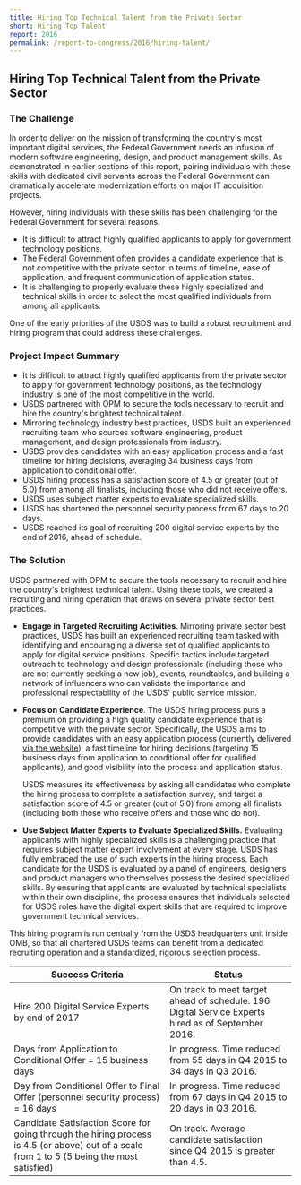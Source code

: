 ```yaml
---
title: Hiring Top Technical Talent from the Private Sector
short: Hiring Top Talent
report: 2016
permalink: /report-to-congress/2016/hiring-talent/
---
```

## Hiring Top Technical Talent from the Private Sector

### The Challenge

In order to deliver on the mission of transforming the country's most important digital services, the Federal Government needs an infusion of modern software engineering, design, and product management skills. As demonstrated in earlier sections of this report, pairing individuals with these skills with dedicated civil servants across the Federal Government can dramatically accelerate modernization efforts on major IT acquisition projects.

However, hiring individuals with these skills has been challenging for the Federal Government for several reasons:

- It is difficult to attract highly qualified applicants to apply for government technology positions.
- The Federal Government often provides a candidate experience that is not competitive with the private sector in terms of timeline, ease of application, and frequent communication of application status.
- It is challenging to properly evaluate these highly specialized and technical skills in order to select the most qualified individuals from among all applicants.

One of the early priorities of the USDS was to build a robust recruitment and hiring program that could address these challenges.

### Project Impact Summary

- It is difficult to attract highly qualified applicants from the private sector to apply for government technology positions, as the technology industry is one of the most competitive in the world.
- USDS partnered with OPM to secure the tools necessary to recruit and hire the country's brightest technical talent.
- Mirroring technology industry best practices, USDS built an experienced recruiting team who sources software engineering, product management, and design professionals from industry.
- USDS provides candidates with an easy application process and a fast timeline for hiring decisions, averaging 34 business days from application to conditional offer.
- USDS hiring process has a satisfaction score of 4.5 or greater (out of 5.0) from among all finalists, including those who did not receive offers.
- USDS uses subject matter experts to evaluate specialized skills.
- USDS has shortened the personnel security process from 67 days to 20 days.
- USDS reached its goal of recruiting 200 digital service experts by the end of 2016, ahead of schedule.

### The Solution

USDS partnered with OPM to secure the tools necessary to recruit and hire the country's brightest technical talent. Using these tools, we created a recruiting and hiring operation that draws on several private sector best practices.

- **Engage in Targeted Recruiting Activities**. Mirroring private sector best practices, USDS has built an experienced recruiting team tasked with identifying and encouraging a diverse set of qualified applicants to apply for digital service positions. Specific tactics include targeted outreach to technology and design professionals (including those who are not currently seeking a new job), events, roundtables, and building a network of influencers who can validate the importance and professional respectability of the USDS' public service mission.
- **Focus on Candidate Experience**. The USDS hiring process puts a premium on providing a high quality candidate experience that is competitive with the private sector. Specifically, the USDS aims to provide candidates with an easy application process (currently delivered  [via the website](https://www.usds.gov/join)), a fast timeline for hiring decisions (targeting 15 business days from application to conditional offer for qualified applicants), and good visibility into the process and application status.

    USDS measures its effectiveness by asking all candidates who complete the hiring process to complete a satisfaction survey, and target a satisfaction score of 4.5 or greater (out of 5.0) from among all finalists (including both those who receive offers and those who do not).
- **Use Subject Matter Experts to Evaluate Specialized Skills.**  Evaluating applicants with highly specialized skills is a challenging practice that requires subject matter expert involvement at every stage. USDS has fully embraced the use of such experts in the hiring process. Each candidate for the USDS is evaluated by a panel of engineers, designers and product managers who themselves possess the desired specialized skills. By ensuring that applicants are evaluated by technical specialists within their own discipline, the process ensures that individuals selected for USDS roles have the digital expert skills that are required to improve government technical services.

This hiring program is run centrally from the USDS headquarters unit inside OMB, so that all chartered USDS teams can benefit from a dedicated recruiting operation and a standardized, rigorous selection process.

| **Success Criteria** | **Status** |
| --- | --- |
| Hire 200 Digital Service Experts by end of 2017 | On track to meet target ahead of schedule. 196 Digital Service Experts hired as of September 2016. |
| Days from Application to Conditional Offer = 15 business days | In progress. Time reduced from 55 days in Q4 2015 to 34 days in Q3 2016. |
| Day from Conditional Offer to Final Offer (personnel security process) = 16 days | In progress. Time reduced from 67 days in Q4 2015 to 20 days in Q3 2016. |
| Candidate Satisfaction Score for going through the hiring process is 4.5 (or above) out of a scale from 1 to 5 (5 being the most satisfied) | On track. Average candidate satisfaction since Q4 2015 is greater than 4.5. |
